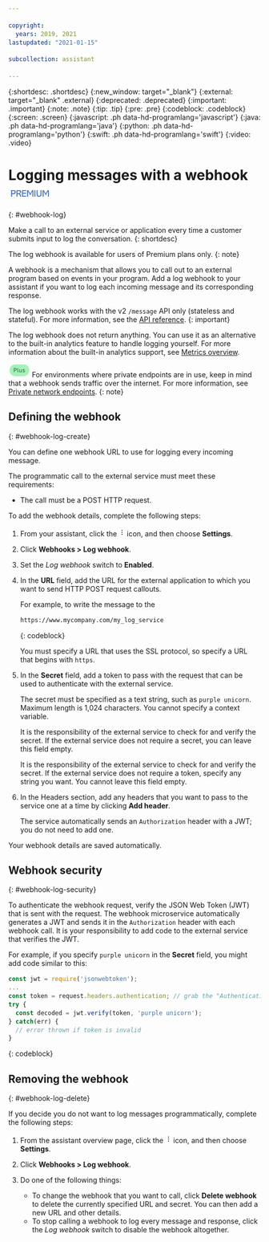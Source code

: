 ```yaml
---

copyright:
  years: 2019, 2021
lastupdated: "2021-01-15"

subcollection: assistant

---
```


{:shortdesc: .shortdesc}
{:new_window: target="_blank"}
{:external: target="_blank" .external}
{:deprecated: .deprecated}
{:important: .important}
{:note: .note}
{:tip: .tip}
{:pre: .pre}
{:codeblock: .codeblock}
{:screen: .screen}
{:javascript: .ph data-hd-programlang='javascript'}
{:java: .ph data-hd-programlang='java'}
{:python: .ph data-hd-programlang='python'}
{:swift: .ph data-hd-programlang='swift'}
{:video: .video}

# Logging messages with a webhook ![Premium only](images/premium0.png)
{: #webhook-log}

Make a call to an external service or application every time a customer submits input to log the conversation.
{: shortdesc}

The log webhook is available for users of Premium plans only.
{: note}

A webhook is a mechanism that allows you to call out to an external program based on events in your program. Add a log webhook to your assistant if you want to log each incoming message and its corresponding response.

The log webhook works with the v2 `/message` API only (stateless and stateful). For more information, see the [API reference](https://cloud.ibm.com/apidocs/assistant/assistant-v2#message).
{: important}

The log webhook does not return anything. You can use it as an alternative to the built-in analytics feature to handle logging yourself. For more information about the built-in analytics support, see [Metrics overview](/docs/assistant?topic=assistant-logs-overview).

![Plus or Premium plan only](images/plus.png) For environments where private endpoints are in use, keep in mind that a webhook sends traffic over the internet. For more information, see [Private network endpoints](/docs/assistant?topic=assistant-security#security-private-endpoints).
{: note}

## Defining the webhook
{: #webhook-log-create}

You can define one webhook URL to use for logging every incoming message.

The programmatic call to the external service must meet these requirements:

- The call must be a POST HTTP request.

To add the webhook details, complete the following steps:

1.  From your assistant, click the ![Overflow menu](images/kebab.png) icon, and then choose **Settings**.

1.  Click **Webhooks > Log webhook**.

1.  Set the *Log webhook* switch to **Enabled**.

1.  In the **URL** field, add the URL for the external application to which you want to send HTTP POST request callouts.

    For example, to write the message to the 

    ```bash
    https://www.mycompany.com/my_log_service
    ```
    {: codeblock}

    You must specify a URL that uses the SSL protocol, so specify a URL that begins with `https`.

1.  In the **Secret** field, add a token to pass with the request that can be used to authenticate with the external service.

    The secret must be specified as a text string, such as `purple unicorn`.  Maximum length is 1,024 characters. You cannot specify a context variable.

    It is the responsibility of the external service to check for and verify the secret. If the external service does not require a secret, you can leave this field empty.

    It is the responsibility of the external service to check for and verify the secret. If the external service does not require a token, specify any string you want. You cannot leave this field empty.

1.  In the Headers section, add any headers that you want to pass to the service one at a time by clicking **Add header**.

    The service automatically sends an `Authorization` header with a JWT; you do not need to add one.

Your webhook details are saved automatically.

## Webhook security
{: #webhook-log-security}

To authenticate the webhook request, verify the JSON Web Token (JWT) that is sent with the request. The webhook microservice automatically generates a JWT and sends it in the `Authorization` header with each webhook call. It is your responsibility to add code to the external service that verifies the JWT.

For example, if you specify `purple unicorn` in the **Secret** field, you might add code similar to this:

```javascript
const jwt = require('jsonwebtoken');
...
const token = request.headers.authentication; // grab the "Authentication" header
try {
  const decoded = jwt.verify(token, 'purple unicorn');
} catch(err) {
  // error thrown if token is invalid
}
```
{: codeblock}

## Removing the webhook
{: #webhook-log-delete}

If you decide you do not want to log messages programmatically, complete the following steps:

1.  From the assistant overview page, click the ![Overflow menu](images/kebab.png) icon, and then choose **Settings**.

1.  Click **Webhooks > Log webhook**.

1.  Do one of the following things:

    - To change the webhook that you want to call, click **Delete webhook** to delete the currently specified URL and secret. You can then add a new URL and other details.
    - To stop calling a webhook to log every message and response, click the *Log webhook* switch to disable the webhook altogether.
